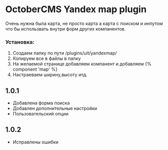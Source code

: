 # OctoberCMS Yandex map plugin

Очень нужна была карта, не просто карта а карта с поиском и инпутом что бы использвать внутри форм других компанентов.

### Установка:
  1. Создаем папку по пути  /plugins/uit/yandexmap/
  2. Копируем все в файлы в папку 
  3. На желаемой странице добавляем компанент и добавляем {% component 'map' %}
  4. Настраеваем ширину,высоту итд.
  
## 1.0.1
- Добавлена форма поиска
- Добавлен дополнительные настройки
- Пользовательский опции

## 1.0.2
- Исправлены ошибки
